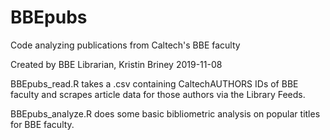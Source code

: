 # BBEpubs
Code analyzing publications from Caltech's BBE faculty

Created by BBE Librarian, Kristin Briney
2019-11-08

BBEpubs_read.R takes a .csv containing CaltechAUTHORS IDs of BBE faculty and scrapes article data for those authors via the Library Feeds.

BBEpubs_analyze.R does some basic bibliometric analysis on popular titles for BBE faculty.